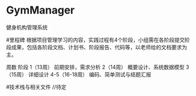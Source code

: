 # GymManager
健身机构管理系统


#里程碑
根据项目管理学习的内容，实践过程有4个阶段，小组需在各阶段提交阶段成果，包括各阶段文档、计划书、阶段报告、代码等，以老师给的文档要求为主。

周数	          阶段
1（13周）      前期安排，需求分析
2（14周）	    概要设计、系统数据模型
3（15周）	    详细设计
4-5（16-18周） 编码、简单测试与结题汇报


#技术栈与相关文件
//待定
